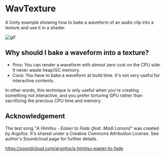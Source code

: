 WavTexture
==========

A Unity example showing how to bake a waveform of an audio clip into a texture and use it in a shader.

![gif](http://68.media.tumblr.com/30f650ff39f960963c7b8b0e1a090570/tumblr_ok12382h421qio469o1_500.gif)

Why should I bake a waveform into a texture?
--------------------------------------------

- Pros: You can  render a waveform with almost zero cost on the CPU side. It never waste heap/GC memory.
- Cons: You have to bake a waveform at build time. It's not very useful for interactive contents.

In other words, this technique is only useful when you're creating something not interactive,
and you prefer torturing GPU rather than sacrificing the precious CPU time and memory.

Acknowledgement
---------------

The test song "*A Himitsu - Easier to Fade (feat. Madi Larson)*" was created by Argofox.
It's shared under a Creative Commons Attribution License. See author's Soundcloud page for further details.

https://soundcloud.com/argofox/a-himitsu-easier-to-fade
